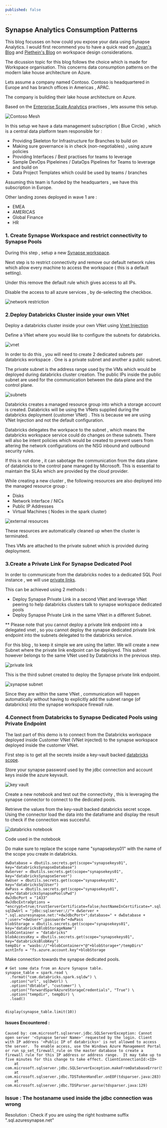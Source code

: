 ```yaml
---
published: false
---
```

## Synapse Analytics Consumption Patterns

This blog focusses on how could you expose your data using Synapse Analytics. I would first recommend you to have a quick read on [Jovan's Blog](https://techcommunity.microsoft.com/t5/azure-synapse-analytics-blog/the-best-practices-for-organizing-synapse-workspaces-and/ba-p/3002506) and [Piethein's Blog](https://towardsdatascience.com/best-practices-for-organizing-synapse-workspaces-977fe14b1fdb) on workspace design considerations.

The dicussion topic for this blog follows the choice which is made for Workspace organisation. This concerns data consumption patterns on the modern lake house architecture on Azure.

Lets assume a company named Contoso. Contoso is headquartered in Europe and has branch offices in Americas , APAC.

The company is building their lake house architecture on Azure. 

Based on the [Enterprise Scale Analytics](https://docs.microsoft.com/en-us/azure/cloud-adoption-framework/scenarios/data-management/) practises , lets assume this setup.


![Contoso Mesh](/images/contoso_data_mesh.png)


In this setup we have a data management subscription ( Blue Circle) , which is a central data platform team responsible for :

- Providing Skeleton for Infrastructure for Branches to build on
- Making sure governance is in check (non-negotiables) , using azure policies
- Providing Interfaces / Best practises for teams to leverage
- Sample DevOps Pipeleines / DataOps Pipelines for Teams to leverage and build on
- Data Project Templates which could be used by teams / branches

Assuming this team is funded by the headquarters , we have this subscription in Europe.

Other landing zones deployed in wave 1 are :

- EMEA 
- AMERICAS 
- Global Finance 
- HR 


### 1. Create Synapse Workspace and restrict connectivity to Synapse Pools

During this step , setup a new [Synapse workspace](https://docs.microsoft.com/en-us/azure/synapse-analytics/quickstart-create-workspace).

Next step is to restrict connectivity and remove our default network rules which allow every machine to access the workspace ( this is a default setting).

Under this remove the default rule which gives access to all IPs.

Disable the access to all azure services , by de-selecting the checkbox. 

![network restriction](/images/network_restriction.PNG)


### 2.Deploy Databricks Cluster inside your own VNet

Deploy a databricks cluster inside your own VNet using [Vnet Injection](https://docs.microsoft.com/en-us/azure/databricks/scenarios/quickstart-create-databricks-workspace-vnet-injection#:~:text=%20Create%20an%20Azure%20Databricks%20workspace%20%201,Networking%20%3E%20and%20apply%20the%20following...%20See%20More.)

Define a VNet where you would like to configure the subnets for databricks.

![vnet ](/images/vnet.png)

In order to do this , you will need to create 2 dedicated subnets per databricks workspace . One is a private subnet and another a public subnet. 

The private subnet is the address range used by the VMs which would be deployed during databricks cluster creation. The public IPs inside the public subnet are used for the communication between the data plane and the control plane.

![subnets](/images/subnets.PNG)

Databricks creates a managed resource group into which a storage account is created.  Databricks will be using the VNets supplied during the databricks deployment (customer VNet) . This is because we are using VNet Injection and not the default configuration. 

Databricks delegates the workpace to the subnet , which means the databricks workspace service could do changes on these subnets. There will also be intent policies which would be created to prevent users from altering the network configurations on the NSG inbound and outbound security rules.

If this is not done ,  it can sabotage the communication from the data plane of databricks to the control pane managed by Microsoft. This is essential to maintain the SLAs which are provided by the cloud provider.

While creating a new cluster , the following resources are also deployed into the managed resource group :

- Disks
- Network Interface  / NICs
- Public IP Addresses
- Virtual Machines ( Nodes in the spark cluster)

![external resources](/images/ext_resources.png)

These resources are automatically cleaned up when the cluster is terminated.

Thes VMs are attached to the private subnet which is provided during deployment. 

### 3.Create a Private Link For Synapse Dedicated Pool

In order to communicate from the databricks nodes to a dedicated SQL Pool instance , we will use [private links](https://docs.microsoft.com/en-us/azure/synapse-analytics/security/how-to-connect-to-workspace-with-private-links).

This can be achieved using 2 methods :

- Deploy Synapse Private Link in a second VNet and leverage VNet peering to help databricks clusters talk to synapse workspace dedicated pools
- Deploy Synapse Private Link in the same VNet in a different Subnet. 

** Please note that you cannot deploy a private link endpoint into a delegated vnet , so you cannot deploy the synapse dedicated private link endpoint into the subnets delegated to the databricks service.

For this blog , to keep it simple we are using the latter. We will create a new Subnet where the private link endpoint can be deployed. This subnet however belongs to the same VNet used by Databricks in the previous step.

![private link](/images/private_link.PNG)

This is the third subnet created to deploy the Synapse private link endpoint.

![synapse subnet](/images/synapse_subnet.PNG)

Since they are within the same VNet , communication will happen automatically without having to explicitly add the subnet range (of databricks) into the synapse workspace firewall rule.

### 4.Connect from Databricks to Synapse Dedicated Pools using Private Endpoint

The last part of this demo is to connect from the Databricks workspace deployed inside Customer VNet (VNet injected) to the synapse workspace deployed inside the customer VNet.

First step is to get all the secrets inside a key-vault backed [databricks scope](https://docs.microsoft.com/en-us/azure/databricks/security/secrets/secret-scopes#akv-ss). 

Store your synapse password used by the jdbc connection and account keys inside the azure keyvault.

![key vault](/images/keyvault.PNG)

Create a new notebook and test out the connectivity , this is leveraging the synapse connector to connect to the dedicated pools.

Retrieve the values from the key-vault backed databricks secret scope. Using the connector load the data into the dataframe and display the result to check if the connection was succesful.

![databricks notebook](/images/databricks_connect.PNG)

Code used in the notebook

Do make sure to replace the scope name "synapsekeys01" with the name of the scope you create in databricks.

```
dwDatabase = dbutils.secrets.get(scope="synapsekeys01", key="databricksSynapseDatabase")
dwServer = dbutils.secrets.get(scope="synapsekeys01", key="databricksSynapseServer")
dwUser = dbutils.secrets.get(scope="synapsekeys01", key="databricksSqlUser")
dwPass = dbutils.secrets.get(scope="synapsekeys01", key="databricksSynapsePoolsPwd")
dwJdbcPort = "1433"
dwJdbcExtraOptions = "encrypt=true;trustServerCertificate=false;hostNameInCertificate=*.sql.azuresynapse.net;loginTimeout=30;"
sqlDwUrl = "jdbc:sqlserver://"+ dwServer + ".sql.azuresynapse.net:"+dwJdbcPort+";database=" + dwDatabase + ";user="+dwUser+";password="+dwPass
blobStorage = dbutils.secrets.get(scope="synapsekeys01", key="databricksBlobStorageName")
blobContainer = "databricks"
blobAccessKey = dbutils.secrets.get(scope="synapsekeys01", key="databricksBlobKey")
tempDir = "wasbs://"+blobContainer+"@"+blobStorage+"/tempDirs"
acntInfo = "fs.azure.account.key"+blobStorage
```

Make connection towards the synapse dedicated pools.

```
# Get some data from an Azure Synapse table.
synapse_table = spark.read \
  .format("com.databricks.spark.sqldw") \
  .option("url", sqlDwUrl) \
  .option("dbtable", "customer") \
  .option("forwardSparkAzureStorageCredentials", "True") \
  .option("tempdir", tempDir) \
  .load()


display(synapse_table.limit(10))

```

#### Issues Encountered :

```
Caused by: com.microsoft.sqlserver.jdbc.SQLServerException: Cannot open server '<Synapse Server Name>' requested by the login. Client with IP address '<Public IP of databricks>' is not allowed to access the server.  To enable access, use the Windows Azure Management Portal or run sp_set_firewall_rule on the master database to create a firewall rule for this IP address or address range.  It may take up to five minutes for this change to take effect. ClientConnectionId:<ID>
	at com.microsoft.sqlserver.jdbc.SQLServerException.makeFromDatabaseError(SQLServerException.java:262)
	at com.microsoft.sqlserver.jdbc.TDSTokenHandler.onEOF(tdsparser.java:283)
	at com.microsoft.sqlserver.jdbc.TDSParser.parse(tdsparser.java:129)
```

### Issue : The hostaname used inside the jdbc connection was wrong 

Resolution : Check if you are using the right hostname suffix ".sql.azuresynapse.net"
